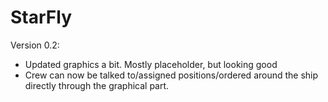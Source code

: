 # StarFly

Version 0.2:

- Updated graphics a bit. Mostly placeholder, but looking good
- Crew can now be talked to/assigned positions/ordered around the ship directly through the graphical part.
